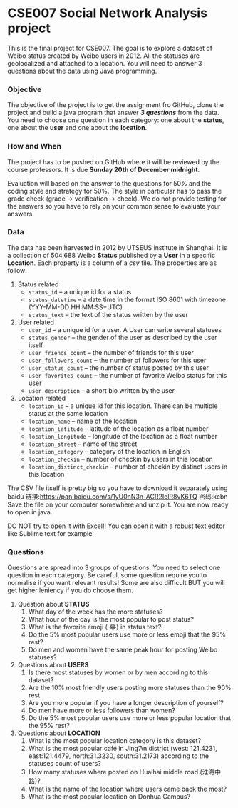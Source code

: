 # CSE007 Social Network Analysis project
This is the final project for CSE007. The goal is to explore a dataset of Weibo status created by Weibo users in 2012. All the statuses are geolocalized and attached to a location. You will need to answer 3 questions about the data using Java programming. 
### Objective 
The objective of the project is to get the assignment fro GitHub, clone the project and build a java program that answer **_3 questions_** from the data. You need to choose one question in each category: one about the **status**, one about the **user** and one about the **location**.
### How and When
The project has to be pushed on GitHub where it will be reviewed by the course professors. It is due **Sunday 20th of December midnight**.

Evaluation will based on the answer to the questions for 50% and the coding style and strategy for 50%. The style in particular has to pass the grade check (grade → verification → check). 
We do not provide testing for the answers so you have to rely on your common sense to evaluate your answers. 
### Data
The data has been harvested in 2012 by UTSEUS institute in Shanghai. It is a collection of 504,688 Weibo **Status** published by a **User** in a specific **Location**. Each property is a column of a _csv_ file. The properties are as follow:
1. Status related
	- `status_id` – a unique id for a status
	- `status_datetime` –  a date time in the format ISO 8601 with timezone (YYY-MM-DD HH:MM:SS+UTC)
	- `status_text` –  the text of the status written by the user
2. User related
	- `user_id` –  a unique id for a user. A User can write several statuses
	- `status_gender` –  the gender of the user as described by the user itself
	- `user_friends_count` –  the number of friends for this user
	- `user_followers_count` –  the number of followers for this user
	- `user_status_count` –  the number of status posted by this user
	- `user_favorites_count` –  the number of favorite Weibo status for this user
	- `user_description` –  a short bio written by the user
3. Location related
	- `location_id` –  a unique id for this location. There can be multiple status at the same location
	- `location_name` –  name of the location
	- `location_latitude` –  latitude of the location as a float number
	- `location_longitude` –   longitude of the location as a float number
	-  `location_street` –   name of the street 
	-  `location_category` –   category of the location in English
	-  `location_checkin` –  number of checkin by users in this location
	-  `location_distinct_checkin` –   number of checkin by distinct users  in this location

The CSV file itself is pretty big so you have to download it separately using baidu 
链接:https://pan.baidu.com/s/1yU0nN3n-ACR2IelR8vK6TQ
密码:kcbn
Save the file on your computer somewhere and unzip it. You are now ready to open in java.

DO NOT try to open it with Excel!! You can open it with a robust text editor like Sublime text for example.
 
### Questions
Questions are spread into 3 groups of questions. You need to select one question in each category. Be careful, some question require you to normalise if you want relevant results! Some are also difficult BUT you will get higher leniency if you do choose them. 
1. Question about **STATUS**
	1. What day of the week has the more statuses?
	2. What hour of the day is the most popular to post status?
	3. What is the favorite emoji ( 😂) in status text?
	4. Do the 5% most popular users use more or less emoji that the 95% rest?
	5. Do men and women have the same peak hour for posting Weibo statuses?
2. Questions about **USERS**
	1. Is there most statuses by women or by men according to this dataset?
	2. Are the 10% most friendly users posting more statuses than the 90% rest
	3. Are you more popular if you have a longer description of yourself?
	4. Do men have more or less followers than women?
	5. Do the 5% most popular users use more or less popular location that the 95% rest?
3. Questions about **LOCATION**
	1. What is the most popular location category is this dataset?
	2. What is the most popular café in Jing’An district (west: 121.4231, east:121.4479, north:31.3230, south:31.2173) according to the statuses count of users?
	3. How many statuses where posted on Huaihai middle road (淮海中路)?
	4. What is the name of the location where users came back the most?
	5. What is the most popular location on Donhua Campus?
